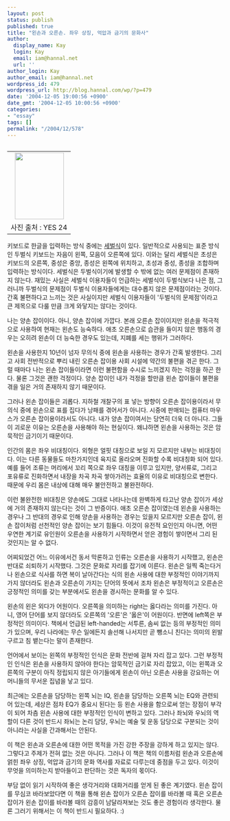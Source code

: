 ```yaml
---
layout: post
status: publish
published: true
title: "왼손과 오른손. 좌우 상징, 억압과 금기의 문화사"
author:
  display_name: Kay
  login: Kay
  email: iam@hannal.net
  url: ''
author_login: Kay
author_email: iam@hannal.net
wordpress_id: 479
wordpress_url: http://blog.hannal.com/wp/?p=479
date: '2004-12-05 19:00:56 +0900'
date_gmt: '2004-12-05 10:00:56 +0900'
categories:
- "essay"
tags: []
permalink: "/2004/12/578"
---
```

<table align="left">
<tr>
<td style="padding-right:5"><center><img src="http://blog.hannal.com/tt-attach/1205/041205190015404903/038288.jpg" width="114" height="155"></center></td>
</tr>
<tr>
<td class="centerphoto"> 사진 출처 : YES 24 </td>
</tr>
</table>
<p>키보드로 한글을 입력하는 방식 중에는 <a href="http://blog.hannal.com/index.php?pl=58">세벌식</a>이 있다. 일반적으로 사용되는 표준 방식인 두벌식 키보드는 자음이 왼쪽, 모음이 오른쪽에 있다. 이와는 달리 세벌식은 초성은 키보드의 오른쪽, 중성은 중앙, 종성은 왼쪽에 위치하고, 초성과 중성, 종성을 조합하며 입력하는 방식이다. 세벌식은 두벌식이기에 발생할 수 밖에 없는 여러 문제점이 존재하지 않는다. 재밌는 사실은 세벌식 이용자들이 언급하는 세벌식이 두벌식보다 나은 점, 그러니까 두벌식의 문제점이 두벌식 이용자들에게는 대수롭지 않은 문제점이라는 것이다. 간혹 불편하다고 느끼는 것은 사실이지만 세벌식 이용자들이 '두벌식의 문제점'이라고 큰 제목으로 다룰 만큼 크게 와닿지는 않다는 것이다.</p>
<p>나는 양손 잡이이다. 아니, 양손 잡이에 가깝다. 본래 오른손 잡이이지만 왼손을 적극적으로 사용하여 현재는 왼손도 능숙하다. 애초 오른손으로 습관을 들이지 않은 행동의 경우는 오히려 왼손이 더 능숙한 경우도 있는데, 지폐를 세는 행위가 그러하다.</p>
<p>왼손을 사용한지 10년이 넘자 무의식 중에 왼손을 사용하는 경우가 간혹 발생한다. 그리고 사회 전반적으로 뿌리 내린 오른손 잡이용 사회 시설에 약간의 불편을 겪곤 한다. 그럴 때마다 나는 왼손 잡이들이라면 이런 불편함을 수시로 느끼겠지 하는 걱정을 하곤 한다. 물론 그것은 괜한 걱정이다. 양손 잡이인 내가 걱정을 할만큼 왼손 잡이들이 불편을 겪을 일은 거의 존재하지 않기 때문이다.</p>
<p>그러나 왼손 잡이들은 괴롭다. 지하철 개찰구의 표 넣는 방향이 오른손 잡이용이라서 무의식 중에 왼손으로 표를 집다가 낭패를 겪어서가 아니다. 시중에 판매되는 컴퓨터 마우스가 오른손 잡이용이라서도 아니다. 내가 양손 잡이여서는 당연히 더욱 더 아니다. 그들이 괴로운 이유는 오른손을 사용해야 하는 현실이다. 왜냐하면 왼손을 사용하는 것은 암묵적인 금기이기 때문이다.</p>
<p>인간의 몸은 좌우 비대칭이다. 외형은 얼핏 대칭으로 보일 지 모르지만 내부는 비대칭이다. 이는 다른 동물들도 마찬가지인데 육지로 올라오며 진화할 수록 비대칭화 되어 있다. 예를 들어 조류는 머리에서 꼬리 쪽으로 좌우 대칭을 이루고 있지만, 양서류로, 그리고 포유류로 진화하면서 내장을 차곡 차곡 쌓아가려는 효율의 이유로 비대칭으로 변한다. 때문에 우리 몸은 내상에 대해 매우 불안전하고 불완전하다.</p>
<p>이런 불완전한 비대칭은 양손에도 그대로 나타나는데 완벽하게 타고난 양손 잡이가 세상에 거의 존재하지 않는다는 것이 그 반증이다. 애초 오른손 잡이였는데 왼손을 사용하는 경우나 그 반대의 경우로 인해 양손을 사용하는 경우는 있을지 모르지만 오른손 잡이, 왼손 잡이처럼 선천적인 양손 잡이는 보기 힘들다. 이것이 유전적 요인인지 아니면, 어떤 우연한 계기로 유인원이 오른손을 사용하기 시작하면서 얻은 경험이 쌓이면서 그리 된 것인지는 알 수 없다.</p>
<p>어찌되었건 어느 이유에서건 동서 막론하고 인류는 오른손을 사용하기 시작했고, 왼손은 반대로 쇠퇴하기 시작했다. 그것은 문화로 자리를 잡기에 이른다. 왼손은 일찍 죽는다거나 왼손으로 식사를 하면 복이 날아간다는 식의 왼손 사용에 대한 부정적인 이야기까지 가지 않더라도 왼손과 오른손이 가지는 단어의 뜻에서 조차 왼손은 부정적이고 오른손은 긍정적인 의미를 갖는 부분에서도 왼손을 경시하는 문화를 알 수 있다.</p>
<p>왼손의 왼은 외다가 어원이다. 오른쪽을 의미하는 right는 옳다라는 의미를 가진다. 아니, 영어 단어를 보지 않더라도 오른쪽의 '오른'은 '옳은'이 어원이다. 반면에 left쪽은 부정적인 의미이다. 책에서 언급된 left-handed는 서투른, 솜씨 없는 등의 부정적인 의미가 있으며, 우리 나라에는 무슨 일에든지 솔선해 나서지만 곧 뺑소니 친다는 의미의 왼발 구르고 침 뱉는다는 말이 존재한다.</p>
<p>언어에서 보이는 왼쪽의 부정적인 인식은 문화 전반에 걸쳐 자리 잡고 있다. 그런 부정적인 인식은 왼손을 사용하지 않아야 한다는 암묵적인 금기로 자리 잡았고, 이는 왼쪽과 오른쪽의 구분이 아직 정립되지 않은 아기들에게 왼손이 아닌 오른손 사용을 강요하는 어머니들의 무서운 집념을 낳고 있다.</p>
<p>최근에는 오른손을 담당하는 왼쪽 뇌는 IQ, 왼손을 담당하는 오른쪽 뇌는 EQ와 관련되어 있는데, 세상은 점차 EQ가 중요시 된다는 등 왼손 사용을 함으로써 얻는 장점이 부각이 되어 차츰 왼손 사용에 대한 부정적인 인식이 변하고 있다. 그러나 좌뇌와 우뇌의 역할이 다른 것이 반드시 좌뇌는 논리 담당, 우뇌는 예술 및 운동 담당으로 구분되는 것이 아니라는 사실을 간과해서는 안된다.</p>
<p>이 책은 왼손과 오른손에 대한 어떤 목적을 가진 강한 주장을 강하게 하고 있지는 않다. 그렇다고 주제가 전혀 없는 것은 아니다. 그러나 이 책은 책의 이름처럼 왼손과 오른손에 얽힌 좌우 상징, 억압과 금기의 문화 역사를 자료로 다루는데 중점을 두고 있다. 이것이 무엇을 의미하는지 받아들이고 판단하는 것은 독자의 몫이다.</p>
<p>부담 없이 읽기 시작하여 좋은 생각거리와 대화거리를 얻게 된 좋은 계기였다. 왼손 잡이를 무심코 바라보았다면 이 책을 통해 왼손 잡이가 오른손 잡이를 바라볼 때 혹은 오른손 잡이가 왼손 잡이를 바라볼 때의 감흥이 남달라져보는 것도 좋은 경험이라 생각한다. 물론 그러기 위해서는 이 책이 반드시 필요하다. :)</p>
